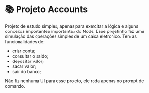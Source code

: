 <h1>📚 Projeto Accounts</h1>

Projeto de estudo simples, apenas para exercitar a lógica e alguns conceitos importantes importantes do Node.
Esse projetinho faz uma simulação das operações simples de um caixa eletronico. Tem as funcionalidades de:
- criar conta;
- consultar o saldo;
- depositar valor;
- sacar valor;
- sair do banco;

Não fiz nenhuma UI para esse projeto, ele roda apenas no prompt de comando.

